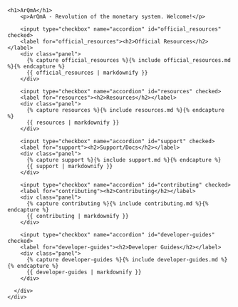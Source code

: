 <html>
<head>

<link rel="stylesheet" href="https://unpkg.com/flexboxgrid2@7.2.1/flexboxgrid2.css">
<link rel="stylesheet" href="https://use.fontawesome.com/releases/v5.5.0/css/all.css" integrity="sha384-B4dIYHKNBt8Bc12p+WXckhzcICo0wtJAoU8YZTY5qE0Id1GSseTk6S+L3BlXeVIU" crossorigin="anonymous">

<!--
<script src="https://cdnjs.cloudflare.com/ajax/libs/jquery/2.1.4/jquery.min.js" type="text/javascript"></script>
-->
</head>
<body>

<header>

</header>

<main>
  <div class="container">
    <div class="row center-xs">
      <div class="col-xs-12 col-lg-10 col-xl-8 text-left">

	<h1>ArQmA</h1>
        <p>ArQmA - Revolution of the monetary system. Welcome!</p>

        <input type="checkbox" name="accordion" id="official_resources" checked>
        <label for="official_resources"><h2>Official Resources</h2></label>
        <div class="panel">
          {% capture official_resources %}{% include official_resources.md %}{% endcapture %}
          {{ official_resources | markdownify }}
        </div>

        <input type="checkbox" name="accordion" id="resources" checked>
        <label for="resources"><h2>Resources</h2></label>
        <div class="panel">
          {% capture resources %}{% include resources.md %}{% endcapture %}
          {{ resources | markdownify }}
        </div>

        <input type="checkbox" name="accordion" id="support" checked>
        <label for="support"><h2>Support/Docs</h2></label>
        <div class="panel">
          {% capture support %}{% include support.md %}{% endcapture %}
          {{ support | markdownify }}
        </div>

        <input type="checkbox" name="accordion" id="contributing" checked>
        <label for="contributing"><h2>Contributing</h2></label>
        <div class="panel">
          {% capture contributing %}{% include contributing.md %}{% endcapture %}
          {{ contributing | markdownify }}
        </div>

        <input type="checkbox" name="accordion" id="developer-guides" checked>
        <label for="developer-guides"><h2>Developer Guides</h2></label>
        <div class="panel">
          {% capture developer-guides %}{% include developer-guides.md %}{% endcapture %}
          {{ developer-guides | markdownify }}
        </div>

      </div>
    </div>
  </div>
</main>

<footer>
</footer>

</body>
</html>
